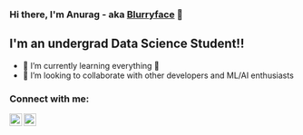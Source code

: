 ### Hi there, I'm Anurag - aka [Blurryface][website] 👋 


## I'm an undergrad Data Science Student!!

- 🌱 I’m currently learning everything 🤣
- 👯 I’m looking to collaborate with other developers and ML/AI enthusiasts

### Connect with me:

[<img align="left" alt="Blurryface | Twitter" width="22px" src="https://cdn.jsdelivr.net/npm/simple-icons@v3/icons/twitter.svg" />][twitter]
[<img align="left" alt="Blurryface | Instagram" width="22px" src="https://cdn.jsdelivr.net/npm/simple-icons@v3/icons/instagram.svg" />][instagram]

<br />


<br />
<br />


</details>

[website]: https://t.me/stonernextdoor
[twitter]: https://twitter.com/notb1urryface
[instagram]: https://instagram.com/anurag_mondal
